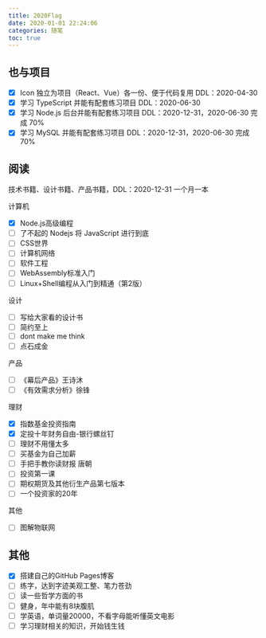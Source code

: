 ```yaml
---
title: 2020Flag
date: 2020-01-01 22:24:06
categories: 随笔
toc: true
---
```


## 也与项目
- [x] Icon 独立为项目（React、Vue）各一份、便于代码复用   DDL：2020-04-30
- [x] 学习 TypeScript 并能有配套练习项目   DDL：2020-06-30
- [x] 学习 Node.js 后台并能有配套练习项目   DDL：2020-12-31，2020-06-30 完成 70%
- [x] 学习 MySQL 并能有配套练习项目   DDL：2020-12-31，2020-06-30 完成 70%

## 阅读
技术书籍、设计书籍、产品书籍，DDL：2020-12-31 一个月一本

计算机

- [x] Node.js高级编程
- [ ] 了不起的 Nodejs 将 JavaScript 进行到底
- [ ] CSS世界
- [ ] 计算机网络
- [ ] 软件工程
- [ ] WebAssembly标准入门
- [ ] Linux+Shell编程从入门到精通（第2版）

设计

- [ ] 写给大家看的设计书
- [ ] 简约至上
- [ ] dont make me think
- [ ] 点石成金

产品

- [ ] 《幕后产品》王诗沐
- [ ] 《有效需求分析》徐锋

理财

- [x] 指数基金投资指南
- [x] 定投十年财务自由-银行螺丝钉
- [ ] 理财不用懂太多
- [ ] 买基金为自己加薪
- [ ] 手把手教你读财报 唐朝
- [ ] 投资第一课
- [ ] 期权期货及其他衍生产品第七版本
- [ ] 一个投资家的20年

其他

- [ ] 图解物联网


## 其他
- [x] 搭建自己的GitHub Pages博客
- [ ] 练字，达到字迹美观工整、笔力苍劲
- [ ] 读一些哲学方面的书
- [ ] 健身，年中能有8块腹肌
- [ ] 学英语，单词量20000，不看字母能听懂英文电影
- [ ] 学习理财相关的知识，开始钱生钱
